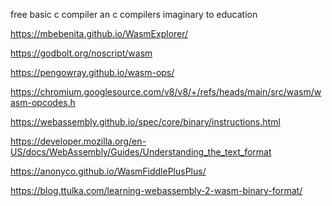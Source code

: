 free basic c compiler
 an c compilers imaginary to education 

 https://mbebenita.github.io/WasmExplorer/

https://godbolt.org/noscript/wasm


 https://pengowray.github.io/wasm-ops/


 https://chromium.googlesource.com/v8/v8/+/refs/heads/main/src/wasm/wasm-opcodes.h

 
https://webassembly.github.io/spec/core/binary/instructions.html

https://developer.mozilla.org/en-US/docs/WebAssembly/Guides/Understanding_the_text_format


https://anonyco.github.io/WasmFiddlePlusPlus/

https://blog.ttulka.com/learning-webassembly-2-wasm-binary-format/
